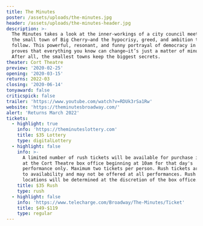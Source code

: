 ```yaml
---
title: The Minutes
poster: /assets/uploads/the-minutes.jpg
header: /assets/uploads/the-minutes-header.jpg
description: >-
  The Minutes takes a look at the inner-workings of a city council meeting in
  the small town of Big Cherry—and the hypocrisy, greed, and ambition that
  follow. This powerful, resonant, and funny portrayal of democracy in action
  proves that everything you know can change—it’s just a matter of minutes.
  After all, the smallest towns keep the biggest secrets.
theater: Cort Theatre
preview: '2020-02-25'
opening: '2020-03-15'
returns: 2022-03
closing: '2020-06-14'
tonyaward: false
criticspick: false
trailer: 'https://www.youtube.com/watch?v=RDUk3rSa1Rw'
website: 'https://theminutesbroadway.com/'
alert: 'Returns March 2022'
tickets:
  - highlight: true
    info: 'https://theminuteslottery.com'
    title: $35 Lottery
    type: digitalLottery
  - highlight: false
    info: >-
      A limited number of rush tickets will be available for purchase in-person
      at the Cort Theatre box office beginning at 10am for that day's
      performance only. Maximum two tickets per person. Rush tickets are subject
      to availability and may not be offered at all performances. Rush seating
      locations will be determined at the discretion of the box office.
    title: $35 Rush
    type: rush
  - highlight: false
    info: 'https://www.telecharge.com/Broadway/The-Minutes/Ticket'
    title: $49-$119
    type: regular
---
```


